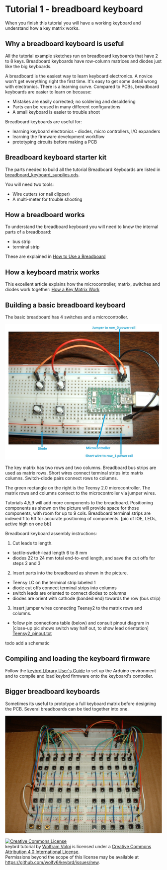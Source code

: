 Tutorial 1 - breadboard keyboard
================================
When you finish this tutorial you will have a working keyboard and understand how a key matrix works.

## Why a breadboard keyboard is useful
All the tutorial example sketches run on breadboard keyboards that have 2 to 8 keys.
Breadboard keyboards have row-column matrices and diodes just like the big keyboards.

A breadboard is the easiest way to learn keyboard electronics.
A novice won't get everything right the first time.
It's easy to get some detail wrong with electronics.
There is a learning curve.
Compared to PCBs, breadboard keyboards are easier to learn on because:
* Mistakes are easily corrected; no soldering and desoldering
* Parts can be reused in many different configurations
* A small keyboard is easier to trouble shoot

Breadboard keyboards are useful for:
* learning keyboard electronics - diodes, micro controllers, I/O expanders
* learning the firmware development workflow
* prototyping circuits before making a PCB

## Breadboard keyboard starter kit
The parts needed to build all the tutorial Breadboard Keyboards are listed in [breadboard_keyboard_supplies.ods](breadboard_keyboard_supplies.ods).

You will need two tools:
* Wire cutters (or nail clipper)
* A multi-meter for trouble shooting

## How a breadboard works
To understand the breadboard keyboard you will need to know the internal parts of a breadboard:
* bus strip
* terminal strip

These are explained in [How to Use a Breadboard](https://learn.sparkfun.com/tutorials/how-to-use-a-breadboard)

## How a keyboard matrix works
This excellent article explains how the microcontroller, matrix, switches and diodes work together:
[How a Key Matrix Work](http://pcbheaven.com/wikipages/How_Key_Matrices_Works/)

## Building a basic breadboard keyboard
The basic breadboard has 4 switches and a microcontroller.

![breadboard keyboard with 2 rows and 2 columns](images/breadboard_keyboard_2x2_labeled.jpg "2x2 breadboard keyboard")

The key matrix has two rows and two columns.
Breadboard bus strips are used as matrix rows.
Short wires connect terminal strips into matrix columns.
Switch-diode pairs connect rows to columns.

The green rectangle on the right is the Teensy 2.0 microcontroller.
The matrix rows and columns connect to the microcontroller via jumper wires.

Tutorials 4,5,9 will add more components to the breadboard.
Positioning components as shown on the picture will provide space for those components, with room for up to 9 cols.
Breadboard terminal strips are indexed 1 to 63 for accurate positioning of components.
    [pic of IOE, LEDs, active high on one bb]

Breadboard keyboard assembly instructions:

1. Cut leads to length.
 * tactile-switch-lead length 6 to 8 mm
 * diodes 22 to 24 mm total end-to-end length, and save the cut offs for steps 2 and 3
2. Insert parts into the breadboard as shown in the picture.
 * Teensy LC on the terminal strip labeled 1
 * diode cut offs connect terminal strips into columns
 * switch leads are oriented to connect diodes to columns
 * diodes are orient with cathode (banded end) towards the row (bus strip)
3. Insert jumper wires connecting Teensy2 to the matrix rows and columns.
 * follow pin connections table (below) and consult pinout diagram in
   [close-up pic shows switch way half out, to show lead orientation]
   [Teensy2_pinout.txt](../doc/Teensy2_pinout.txt)

todo add a schematic

<!-- This schematic was written by consulting the micro-controller's datasheet and using the ?? tool.

this table might not match the sketches, replace with a schematic

**Teensy 2.0 pin connections table**

| Pin number | Row  Column |
|------------|-------------|
| 21         | row_0       |
| 20         | row_1       |
| 0          | col_0       |
| 1          | col_1       |
-->

## Compiling and loading the keyboard firmware
Follow the [keybrd Library User's Guide](../doc/keybrd_library_user_guide.md) to set up the Arduino environment and to compile and load keybrd firmware onto the keyboard's controller.

## Bigger breadboard keyboards
Sometimes its useful to prototype a full keyboard matrix before designing the PCB.
Several breadboards can be tied together into one.

![big breadboard keyboard](images/breadboard_big.jpg "breadboard_big.jpg")

<a rel="license" href="http://creativecommons.org/licenses/by/4.0/"><img alt="Creative Commons License" style="border-width:0" src="https://i.creativecommons.org/l/by/4.0/88x31.png" /></a><br /><span xmlns:dct="http://purl.org/dc/terms/" property="dct:title">keybrd tutorial</span> by <a xmlns:cc="http://creativecommons.org/ns#" href="https://github.com/wolfv6/keybrd" property="cc:attributionName" rel="cc:attributionURL">Wolfram Volpi</a> is licensed under a <a rel="license" href="http://creativecommons.org/licenses/by/4.0/">Creative Commons Attribution 4.0 International License</a>.<br />Permissions beyond the scope of this license may be available at <a xmlns:cc="http://creativecommons.org/ns#" href="https://github.com/wolfv6/keybrd/issues/new" rel="cc:morePermissions">https://github.com/wolfv6/keybrd/issues/new</a>.
